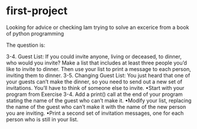 # first-project
Looking for advice or checking
Iam trying to solve an excerice from a book of python programming 


The question is: 

3-4. Guest List: If you could invite anyone, living or deceased, to dinner, who
would you invite? Make a list that includes at least three people you’d like to
invite to dinner. Then use your list to print a message to each person, inviting
them to dinner.
3-5. Changing Guest List: You just heard that one of your guests can’t make the
dinner, so you need to send out a new set of invitations. You’ll have to think of
someone else to invite.
•Start with your program from Exercise 3-4. Add a print() call at the end
of your program stating the name of the guest who can’t make it.
•Modify your list, replacing the name of the guest who can’t make it with
the name of the new person you are inviting.
•Print a second set of invitation messages, one for each person who is still
in your list.
